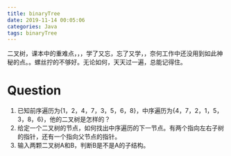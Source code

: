 ```yaml
---
title: binaryTree
date: 2019-11-14 00:05:06
categories: Java
tags: binaryTree
---
```


二叉树，课本中的重难点，，，学了又忘，忘了又学，，奈何工作中还没用到如此神秘的点。。螺丝拧的不够好。无论如何，天天过一遍，总能记得住。

<!--more-->

# Question

1. 已知前序遍历为{1，2，4，7，3，5，6，8}，中序遍历为{4，7，2，1，5，3，8，6}，他的二叉树是怎样的？
2. 给定一个二叉树的节点，如何找出中序遍历的下一节点。有两个指向左右子树的指针，还有一个指向父节点的指针。
3. 输入两颗二叉树A和B，判断B是不是A的子结构。